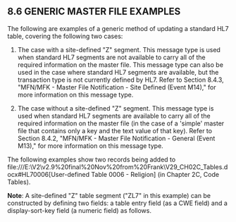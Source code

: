 ## 8.6 GENERIC MASTER FILE EXAMPLES

The following are examples of a generic method of updating a standard HL7 table, covering the following two cases:

1) The case with a site-defined "Z" segment. This message type is used when standard HL7 segments are not available to carry all of the required information on the master file. This message type can also be used in the case where standard HL7 segments are available, but the transaction type is not currently defined by HL7. Refer to Section 8.4.3, "MFN/MFK - Master File Notification - Site Defined (Event M14)," for more information on this message type.

2) The case without a site-defined "Z" segment. This message type is used when standard HL7 segments are available to carry all of the required information on the master file (in the case of a 'simple' master file that contains only a key and the text value of that key). Refer to Section 8.4.2, "MFN/MFK - Master File Notification - General (Event M13)," for more information on this message type.

The following examples show two records being added to file:///E:\V2\v2.9%20final%20Nov%20from%20Frank\V29_CH02C_Tables.docx#HL70006[User-defined Table 0006 - Religion] (in Chapter 2C, Code Tables).

**Note**: A site-defined "Z" table segment ("ZL7" in this example) can be constructed by defining two fields: a table entry field (as a CWE field) and a display-sort-key field (a numeric field) as follows.
